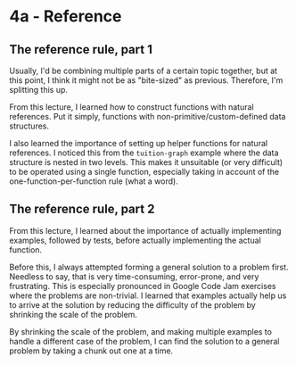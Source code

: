 # 4a - Reference

## The reference rule, part 1

Usually, I'd be combining multiple parts of a certain topic together, but at this point, I think it might not be as "bite-sized" as previous. Therefore, I'm splitting this up.

From this lecture, I learned how to construct functions with natural references. Put it simply, functions with non-primitive/custom-defined data structures. 

I also learned the importance of setting up helper functions for natural references. I noticed this from the `tuition-graph` example where the data structure is nested in two levels. This makes it unsuitable (or very difficult) to be operated using a single function, especially taking in account of the one-function-per-function rule (what a word).

## The reference rule, part 2

From this lecture, I learned about the importance of actually implementing examples, followed by tests, before actually implementing the actual function. 

Before this, I always attempted forming a general solution to a problem first. Needless to say, that is very time-consuming, error-prone, and very frustrating. This is especially pronounced in Google Code Jam exercises where the problems are non-trivial. I learned that examples actually help us to arrive at the solution by reducing the difficulty of the problem by shrinking the scale of the problem.

By shrinking the scale of the problem, and making multiple examples to handle a different case of the problem, I can find the solution to a general problem by taking a chunk out one at a time.
